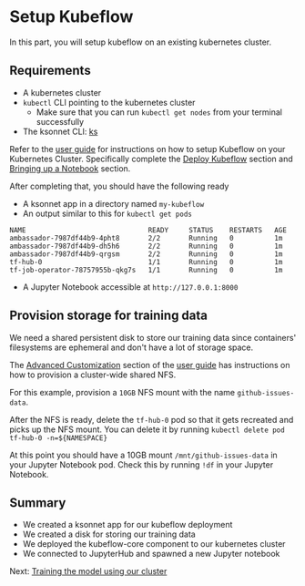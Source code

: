 # Setup Kubeflow

In this part, you will setup kubeflow on an existing kubernetes cluster.

## Requirements

*   A kubernetes cluster
*   `kubectl` CLI pointing to the kubernetes cluster
    *   Make sure that you can run `kubectl get nodes` from your terminal
        successfully
*   The ksonnet CLI: [ks](https://ksonnet.io/#get-started)

Refer to the [user
guide](https://github.com/kubeflow/kubeflow/blob/master/user_guide.md) for
instructions on how to setup Kubeflow on your Kubernetes Cluster. Specifically
complete the [Deploy
Kubeflow](https://github.com/kubeflow/kubeflow/blob/master/user_guide.md#deploy-kubeflow)
section and [Bringing up a
Notebook](https://github.com/kubeflow/kubeflow/blob/master/user_guide.md#bringing-up-a-notebook)
section.

After completing that, you should have the following ready

*   A ksonnet app in a directory named `my-kubeflow`
*   An output similar to this for `kubectl get pods`

```
NAME                              READY     STATUS    RESTARTS   AGE
ambassador-7987df44b9-4pht8       2/2       Running   0          1m
ambassador-7987df44b9-dh5h6       2/2       Running   0          1m
ambassador-7987df44b9-qrgsm       2/2       Running   0          1m
tf-hub-0                          1/1       Running   0          1m
tf-job-operator-78757955b-qkg7s   1/1       Running   0          1m
```

*   A Jupyter Notebook accessible at `http://127.0.0.1:8000`

## Provision storage for training data

We need a shared persistent disk to store our training data since containers'
filesystems are ephemeral and don't have a lot of storage space.

The [Advanced
Customization](https://github.com/kubeflow/kubeflow/blob/master/user_guide.md#advanced-customization)
section of the [user
guide](https://github.com/kubeflow/kubeflow/blob/master/user_guide.md) has
instructions on how to provision a cluster-wide shared NFS.

For this example, provision a `10GB` NFS mount with the name
`github-issues-data`.

After the NFS is ready, delete the `tf-hub-0` pod so that it gets recreated and
picks up the NFS mount. You can delete it by running `kubectl delete pod
tf-hub-0 -n=${NAMESPACE}`

At this point you should have a 10GB mount `/mnt/github-issues-data` in your
Jupyter Notebook pod. Check this by running `!df` in your Jupyter Notebook.

## Summary

*   We created a ksonnet app for our kubeflow deployment
*   We created a disk for storing our training data
*   We deployed the kubeflow-core component to our kubernetes cluster
*   We connected to JupyterHub and spawned a new Jupyter notebook

Next: [Training the model using our cluster](training_the_model.md)
